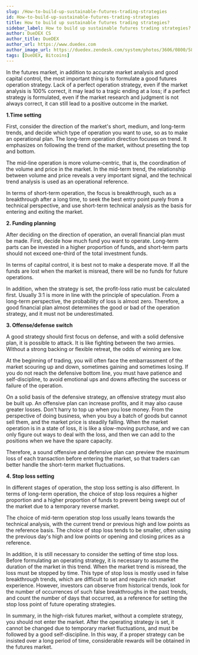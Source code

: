 ```yaml
---
slug: /How-to-build-up-sustainable-futures-trading-strategies
id: How-to-build-up-sustainable-futures-trading-strategies
title: How to build up sustainable futures trading strategies?
sidebar_label: How to build up sustainable futures trading strategies?
author: DueDEX CS
author_title: DueDEX
author_url: https://www.duedex.com
author_image_url: https://duedex.zendesk.com/system/photos/3606/0800/5893/twitter4.png
tags: [DueDEX, Bitcoins]
---
```


In the futures market, in addition to accurate market analysis and good capital control, the most important thing is to formulate a good futures operation strategy. Lack of a perfect operation strategy, even if the market analysis is 100% correct, it may lead to a tragic ending at a loss; if a perfect strategy is formulated, even if the market research and judgment is not always correct, it can still lead to a positive outcome in the market.

**1.Time setting**

First, consider the direction of the market's short, medium, and long-term trends, and decide which type of operation you want to use, so as to make an operational plan. The long-term operation direction focuses on trend. It emphasizes on following the trend of the market, without presetting the top and bottom.

The mid-line operation is more volume-centric, that is, the coordination of the volume and price in the market. In the mid-term trend, the relationship between volume and price reveals a very important signal, and the technical trend analysis is used as an operational reference.

In terms of short-term operation, the focus is breakthrough, such as a breakthrough after a long time, to seek the best entry point purely from a technical perspective, and use short-term technical analysis as the basis for entering and exiting the market.

**2. Funding planning**

After deciding on the direction of operation, an overall financial plan must be made. First, decide how much fund you want to operate. Long-term parts can be invested in a higher proportion of funds, and short-term parts should not exceed one-third of the total investment funds.

In terms of capital control, it is best not to make a desperate move. If all the funds are lost when the market is misread, there will be no funds for future operations.

In addition, when the strategy is set, the profit-loss ratio must be calculated first. Usually 3:1 is more in line with the principle of speculation. From a long-term perspective, the probability of loss is almost zero. Therefore, a good financial plan almost determines the good or bad of the operation strategy, and it must not be underestimated.

**3. Offense/defense switch**

A good strategy should first focus on defense, and with a solid defensive plan, it is possible to attack. It is like fighting between the two armies. Without a strong backing or flexible retreat, the odds of winning are low.

At the beginning of trading, you will often face the embarrassment of the market scouring up and down, sometimes gaining and sometimes losing. If you do not reach the defensive bottom line, you must have patience and self-discipline, to avoid emotional ups and downs affecting the success or failure of the operation.

On a solid basis of the defensive strategy, an offensive strategy must also be built up. An offensive plan can increase profits, and it may also cause greater losses. Don't harry to top up when you lose money. From the perspective of doing business, when you buy a batch of goods but cannot sell them, and the market price is steadily falling. When the market operation is in a state of loss, it is like a slow-moving purchase, and we can only figure out ways to deal with the loss, and then we can add to the positions when we have the spare capacity.

Therefore, a sound offensive and defensive plan can preview the maximum loss of each transaction before entering the market, so that traders can better handle the short-term market fluctuations.

**4. Stop loss setting**

In different stages of operation, the stop loss setting is also different. In terms of long-term operation, the choice of stop loss requires a higher proportion and a higher proportion of funds to prevent being swept out of the market due to a temporary reverse market.

The choice of mid-term operation stop loss usually leans towards the technical analysis, with the current trend or previous high and low points as the reference basis. The choice of stop loss tends to be smaller, often using the previous day's high and low points or opening and closing prices as a reference.

In addition, it is still necessary to consider the setting of time stop loss. Before formulating an operating strategy, it is necessary to assume the duration of the market in this trend. When the market trend is misread, the loss must be stopped by time. This type of stop loss is mostly used in false breakthrough trends, which are difficult to set and require rich market experience. However, investors can observe from historical trends, look for the number of occurrences of such false breakthroughs in the past trends, and count the number of days that occurred, as a reference for setting the stop loss point of future operating strategies.

In summary, in the high-risk futures market, without a complete strategy, you should not enter the market. After the operating strategy is set, it cannot be changed due to temporary market fluctuations, and must be followed by a good self-discipline. In this way, if a proper strategy can be insisted over a long period of time, considerable rewards will be obtained in the futures market.
